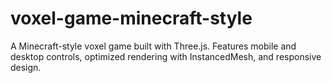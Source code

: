 # voxel-game-minecraft-style
A Minecraft-style voxel game built with Three.js. Features mobile and desktop controls, optimized rendering with InstancedMesh, and responsive design.
